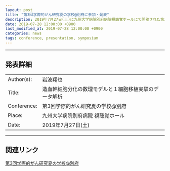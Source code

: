 ```yaml
---
layout: post
title: "第3回学際的がん研究夏の学校@別府に参加・発表"
description: 2019年7月27日(土)に九州大学病院別府病院視聴覚ホールにて開催された第3回学際的がん研究夏の学校@別府に参加し、研究発表を行いました。
date: 2019-07-28 12:00:00 +0900
last_modified_at: 2019-07-28 12:00:00 +0900
categories: news
tags: conference, presentation, symposium
---
```


---

## 発表詳細

|||
:---|:---
Author(s):|岩波翔也
Title:|造血幹細胞分化の数理モデルと１細胞移植実験のデータ解析
Conference:|第3回学際的がん研究夏の学校@別府
Place:|九州大学病院別府病院 視聴覚ホール
Date:|2019年7月27日(土)

---

## 関連リンク

[第3回学際的がん研究夏の学校@別府](https://www.hgc.jp/~niiyan/beppuwakate2019/index.html)

